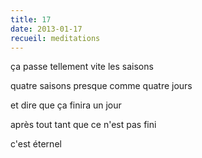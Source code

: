 ```yaml
---
title: 17
date: 2013-01-17
recueil: meditations
---
```


ça passe tellement vite
les saisons

quatre saisons
presque comme quatre jours

et dire que ça finira un jour

après tout
tant que ce n'est pas fini

c'est éternel
